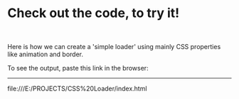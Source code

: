 # Check out the code, to try it!
<br>

Here is how we can create a 'simple loader' using mainly CSS properties like animation and border.

To see the output, paste this link in the browser:
<hr>
file:///E:/PROJECTS/CSS%20Loader/index.html


